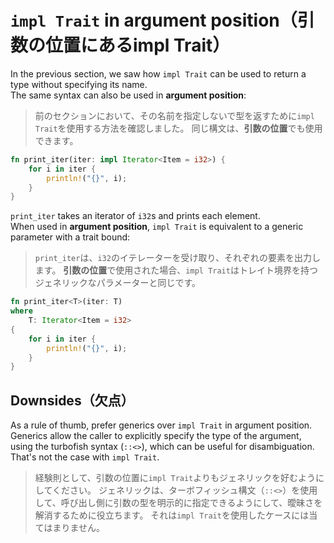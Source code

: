 # `impl Trait` in argument position（引数の位置にあるimpl Trait）

In the previous section, we saw how `impl Trait` can be used to return a type without specifying its name.\
The same syntax can also be used in **argument position**:

> 前のセクションにおいて、その名前を指定しないで型を返すために`impl Trait`を使用する方法を確認しました。
> 同じ構文は、**引数の位置**でも使用できます。

```rust
fn print_iter(iter: impl Iterator<Item = i32>) {
    for i in iter {
        println!("{}", i);
    }
}
```

`print_iter` takes an iterator of `i32`s and prints each element.\
When used in **argument position**, `impl Trait` is equivalent to a generic parameter with a trait bound:

> `print_iter`は、`i32`のイテレーターを受け取り、それぞれの要素を出力します。
> **引数の位置**で使用された場合、`impl Trait`はトレイト境界を持つジェネリックなパラメーターと同じです。

```rust
fn print_iter<T>(iter: T)
where
    T: Iterator<Item = i32>
{
    for i in iter {
        println!("{}", i);
    }
}
```

## Downsides（欠点）

As a rule of thumb, prefer generics over `impl Trait` in argument position.\
Generics allow the caller to explicitly specify the type of the argument, using the turbofish syntax (`::<>`),
which can be useful for disambiguation. That's not the case with `impl Trait`.

> 経験則として、引数の位置に`impl Trait`よりもジェネリックを好むようにしてください。
> ジェネリックは、ターボフィッシュ構文（`::<>`）を使用して、呼び出し側に引数の型を明示的に指定できるようにして、曖昧さを解消するために役立ちます。
> それは`impl Trait`を使用したケースには当てはまりません。
